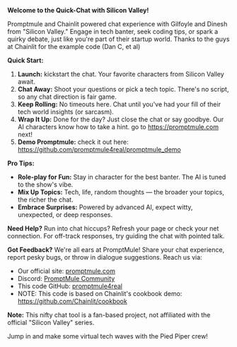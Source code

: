 **Welcome to the Quick-Chat with Silicon Valley!**

Promptmule and Chainlit powered chat experience with Gilfoyle and Dinesh from "Silicon Valley." Engage in tech banter, seek coding tips, or spark a quirky debate, just like you're part of their startup world. Thanks to the guys at Chainlit for the example code (Dan C, et al)

**Quick Start:**
1. **Launch:** kickstart the chat. Your favorite characters from Silicon Valley await.
2. **Chat Away:** Shoot your questions or pick a tech topic. There's no script, so any chat direction is fair game.
3. **Keep Rolling:** No timeouts here. Chat until you've had your fill of their tech world insights (or sarcasm).
4. **Wrap It Up:** Done for the day? Just close the chat or say goodbye. Our AI characters know how to take a hint. go to https://promptmule.com next!
5. **Demo Promptmule:** check it out here: https://github.com/promptmule4real/promptmule_demo

**Pro Tips:**
- **Role-play for Fun:** Stay in character for the best banter. The AI is tuned to the show's vibe.
- **Mix Up Topics:** Tech, life, random thoughts — the broader your topics, the richer the chat.
- **Embrace Surprises:** Powered by advanced AI, expect witty, unexpected, or deep responses.

**Need Help?**
Run into chat hiccups? Refresh your page or check your net connection. For off-track responses, try guiding the chat with pointed talk.

**Got Feedback?**
We're all ears at PromptMule! Share your chat experience, report pesky bugs, or throw in dialogue suggestions. Reach us via:
- Our official site: [promptmule.com](https://www.promptmule.com)
- Discord: [PromptMule Community](https://discord.gg/C5ZqNkSK)
- This code GitHub: [promptmule4real](https://github.com/promptmule4real)
- NOTE: This code is based on Chainlit's cookbook demo: https://github.com/Chainlit/cookbook


**Note:** This nifty chat tool is a fan-based project, not affiliated with the official "Silicon Valley" series.

Jump in and make some virtual tech waves with the Pied Piper crew!
